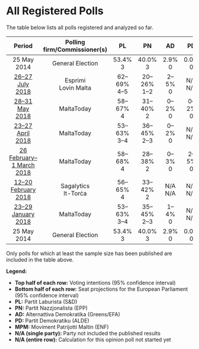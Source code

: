 # All Registered Polls

The table below lists all polls registered and analyzed so far.

| Period     | Polling firm/Commissioner(s) | PL | PN | AD | PD | MPM |
|:----------:|:----------------------------:|:--:|:--:|:--:|:--:|:--:|
| 25 May 2014 | General Election | 53.4% <br> 3 | 40.0% <br> 3 | 2.9% <br> 0 | 0.0% <br> 0 | 0.0% <br> 0 |
| [26–27 July 2018](2018-07-27-Esprimi.html) | Esprimi <br> Lovin Malta | 62–69% <br> 4–5 | 20–26% <br> 1–2 | 2–5% <br> 0 | N/A <br> N/A | N/A <br> N/A |
| [28–31 May 2018](2018-05-31-MaltaToday.html) | MaltaToday | 58–67% <br> 4 | 31–40% <br> 2 | 0–2% <br> 0 | 0–2% <br> 0 | N/A <br> N/A |
| [23–27 April 2018](2018-04-27-MaltaToday.html) | MaltaToday | 53–63% <br> 3–4 | 36–45% <br> 2–3 | 0–2% <br> 0 | N/A <br> N/A | 0–2% <br> 0 |
| [26 February–1 March 2018](2018-03-01-MaltaToday.html) | MaltaToday | 58–68% <br> 4 | 28–38% <br> 2 | 0–3% <br> 0 | 2–5% <br> 0 | N/A <br> N/A |
| [12–20 February 2018](2018-02-20-Sagalytics.html) | Sagalytics <br> It-Torċa | 56–65% <br> 4 | 33–42% <br> 2 | N/A <br> N/A | N/A <br> N/A | N/A <br> N/A |
| [23–29 January 2018](2018-01-29-MaltaToday.html) | MaltaToday | 53–63% <br> 3–4 | 35–45% <br> 2–3 | 1–4% <br> 0 | N/A <br> N/A | N/A <br> N/A |
| 25 May 2014 | General Election | 53.4% <br> 3 | 40.0% <br> 3 | 2.9% <br> 0 | 0.0% <br> 0 | 0.0% <br> 0 |

Only polls for which at least the sample size has been published are included in the table above.

**Legend:**
+ **Top half of each row:** Voting intentions (95% confidence interval)
+ **Bottom half of each row:** Seat projections for the European Parliament (95% confidence interval)
+ **PL:** Partit Laburista (S&D)
+ **PN:** Partit Nazzjonalista (EPP)
+ **AD:** Alternattiva Demokratika (Greens/EFA)
+ **PD:** Partit Demokratiku (ALDE)
+ **MPM:** Moviment Patrijotti Maltin (ENF)
+ **N/A (single party):** Party not included the published results
+ **N/A (entire row):** Calculation for this opinion poll not started yet

